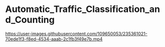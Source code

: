 # Automatic_Traffic_Classification_and_Counting


https://user-images.githubusercontent.com/109650053/235361021-70ede1f3-f8ed-4534-aaab-2c1fb3f49e7b.mp4

